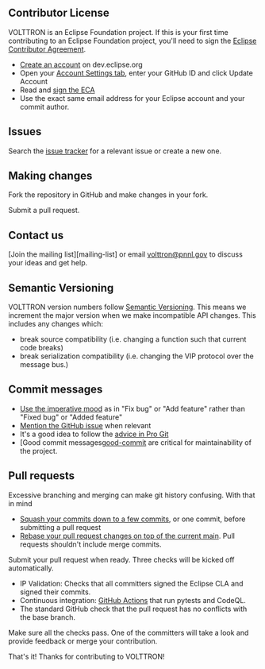Contributor License
-------------------

VOLTTRON is an Eclipse Foundation project.  If this is your first time contributing to an Eclipse Foundation project, you'll need to sign the [Eclipse Contributor Agreement][ECA].

- [Create an account](https://dev.eclipse.org/site_login/createaccount.php) on dev.eclipse.org
- Open your [Account Settings tab](https://dev.eclipse.org/site_login/myaccount.php#open_tab_accountsettings), enter your GitHub ID and click Update Account
- Read and [sign the ECA](https://dev.eclipse.org/site_login/myaccount.php#open_tab_cla)
- Use the exact same email address for your Eclipse account and your commit author.

Issues
------

Search the [issue tracker](https://github.com/volttron/volttron-core/issues) for a relevant issue or create a new one.

Making changes
--------------

Fork the repository in GitHub and make changes in your fork.

Submit a pull request.

Contact us
----------

[Join the mailing list][mailing-list] or email volttron@pnnl.gov to discuss your ideas and get help.

Semantic Versioning
-------------------

VOLTTRON version numbers follow [Semantic Versioning][semver]. This means we increment the major version when we make incompatible API changes. This includes any changes which:

- break source compatibility (i.e. changing a function such that current code breaks)
- break serialization compatibility (i.e. changing the VIP protocol over the message bus.)

Commit messages
---------------

- [Use the imperative mood][imperative-mood] as in "Fix bug" or "Add feature" rather than "Fixed bug" or "Added feature"
- [Mention the GitHub issue][github-issue] when relevant
- It's a good idea to follow the [advice in Pro Git](https://git-scm.com/book/ch5-2.html)
- [Good commit messages[good-commit] are critical for maintainability of the project. 

Pull requests
-------------

Excessive branching and merging can make git history confusing. With that in mind

- [Squash your commits down to a few commits][squash], or one commit, before submitting a pull request
- [Rebase your pull request changes on top of the current main][rebase]. Pull requests shouldn't include merge commits.

Submit your pull request when ready. Three checks will be kicked off automatically.

- IP Validation: Checks that all committers signed the Eclipse CLA and signed their commits.
- Continuous integration: [GitHub Actions][github] that run pytests and CodeQL.
- The standard GitHub check that the pull request has no conflicts with the base branch.

Make sure all the checks pass. One of the committers will take a look and provide feedback or merge your contribution.

That's it! Thanks for contributing to VOLTTRON!

[ECA]:             https://www.eclipse.org/legal/ECA.php
[semver]:          http://semver.org/
[squash]:          https://medium.com/@slamflipstrom/a-beginners-guide-to-squashing-commits-with-git-rebase-8185cf6e62ec
[rebase]:          https://github.com/edx/edx-platform/wiki/How-to-Rebase-a-Pull-Request
[github]:          https://github.com/volttron-core/volttron/actions/actions
[imperative-mood]: https://github.com/git/git/blob/master/Documentation/SubmittingPatches
[github-issue]:    https://help.github.com/articles/closing-issues-via-commit-messages/
[good-commit]:     https://cbea.ms/git-commit/
